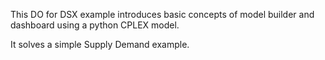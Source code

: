 This DO for DSX example introduces basic concepts of model builder and dashboard using a python CPLEX model.

It solves a simple Supply Demand example.
